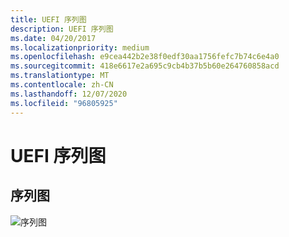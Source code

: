 ```yaml
---
title: UEFI 序列图
description: UEFI 序列图
ms.date: 04/20/2017
ms.localizationpriority: medium
ms.openlocfilehash: e9cea442b2e38f0edf30aa1756fefc7b74c6e4a0
ms.sourcegitcommit: 418e6617e2a695c9cb4b37b5b60e264760858acd
ms.translationtype: MT
ms.contentlocale: zh-CN
ms.lasthandoff: 12/07/2020
ms.locfileid: "96805925"
---
```

# <a name="uefi-sequence-diagram"></a>UEFI 序列图


## <a name="sequence-diagram"></a>序列图


![序列图](images/efi-usbfn-sequence.png)

 

 




